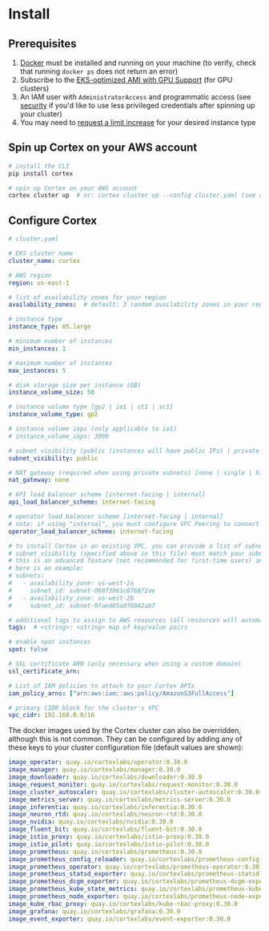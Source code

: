 # Install

## Prerequisites

1. [Docker](https://docs.docker.com/install) must be installed and running on your machine (to verify, check that running `docker ps` does not return an error)
1. Subscribe to the [EKS-optimized AMI with GPU Support](https://aws.amazon.com/marketplace/pp/B07GRHFXGM) (for GPU clusters)
1. An IAM user with `AdministratorAccess` and programmatic access (see [security](security.md) if you'd like to use less privileged credentials after spinning up your cluster)
1. You may need to [request a limit increase](https://console.aws.amazon.com/servicequotas/home?#!/services/ec2/quotas) for your desired instance type

## Spin up Cortex on your AWS account

```bash
# install the CLI
pip install cortex

# spin up Cortex on your AWS account
cortex cluster up  # or: cortex cluster up --config cluster.yaml (see configuration options below)
```

## Configure Cortex

```yaml
# cluster.yaml

# EKS cluster name
cluster_name: cortex

# AWS region
region: us-east-1

# list of availability zones for your region
availability_zones:  # default: 3 random availability zones in your region, e.g. [us-east-1a, us-east-1b, us-east-1c]

# instance type
instance_type: m5.large

# minimum number of instances
min_instances: 1

# maximum number of instances
max_instances: 5

# disk storage size per instance (GB)
instance_volume_size: 50

# instance volume type [gp2 | io1 | st1 | sc1]
instance_volume_type: gp2

# instance volume iops (only applicable to io1)
# instance_volume_iops: 3000

# subnet visibility [public (instances will have public IPs) | private (instances will not have public IPs)]
subnet_visibility: public

# NAT gateway (required when using private subnets) [none | single | highly_available (a NAT gateway per availability zone)]
nat_gateway: none

# API load balancer scheme [internet-facing | internal]
api_load_balancer_scheme: internet-facing

# operator load balancer scheme [internet-facing | internal]
# note: if using "internal", you must configure VPC Peering to connect your CLI to your cluster operator
operator_load_balancer_scheme: internet-facing

# to install Cortex in an existing VPC, you can provide a list of subnets for your cluster to use
# subnet_visibility (specified above in this file) must match your subnets' visibility
# this is an advanced feature (not recommended for first-time users) and requires your VPC to be configured correctly; see https://eksctl.io/usage/vpc-networking/#use-existing-vpc-other-custom-configuration
# here is an example:
# subnets:
#   - availability_zone: us-west-2a
#     subnet_id: subnet-060f3961c876872ae
#   - availability_zone: us-west-2b
#     subnet_id: subnet-0faed05adf6042ab7

# additional tags to assign to AWS resources (all resources will automatically be tagged with cortex.dev/cluster-name: <cluster_name>)
tags:  # <string>: <string> map of key/value pairs

# enable spot instances
spot: false

# SSL certificate ARN (only necessary when using a custom domain)
ssl_certificate_arn:

# List of IAM policies to attach to your Cortex APIs
iam_policy_arns: ["arn:aws:iam::aws:policy/AmazonS3FullAccess"]

# primary CIDR block for the cluster's VPC
vpc_cidr: 192.168.0.0/16
```

The docker images used by the Cortex cluster can also be overridden, although this is not common. They can be configured by adding any of these keys to your cluster configuration file (default values are shown):

<!-- CORTEX_VERSION_BRANCH_STABLE -->
```yaml
image_operator: quay.io/cortexlabs/operator:0.30.0
image_manager: quay.io/cortexlabs/manager:0.30.0
image_downloader: quay.io/cortexlabs/downloader:0.30.0
image_request_monitor: quay.io/cortexlabs/request-monitor:0.30.0
image_cluster_autoscaler: quay.io/cortexlabs/cluster-autoscaler:0.30.0
image_metrics_server: quay.io/cortexlabs/metrics-server:0.30.0
image_inferentia: quay.io/cortexlabs/inferentia:0.30.0
image_neuron_rtd: quay.io/cortexlabs/neuron-rtd:0.30.0
image_nvidia: quay.io/cortexlabs/nvidia:0.30.0
image_fluent_bit: quay.io/cortexlabs/fluent-bit:0.30.0
image_istio_proxy: quay.io/cortexlabs/istio-proxy:0.30.0
image_istio_pilot: quay.io/cortexlabs/istio-pilot:0.30.0
image_prometheus: quay.io/cortexlabs/prometheus:0.30.0
image_prometheus_config_reloader: quay.io/cortexlabs/prometheus-config-reloader:0.30.0
image_prometheus_operator: quay.io/cortexlabs/prometheus-operator:0.30.0
image_prometheus_statsd_exporter: quay.io/cortexlabs/prometheus-statsd-exporter:0.30.0
image_prometheus_dcgm_exporter: quay.io/cortexlabs/prometheus-dcgm-exporter:0.30.0
image_prometheus_kube_state_metrics: quay.io/cortexlabs/prometheus-kube-state-metrics:0.30.0
image_prometheus_node_exporter: quay.io/cortexlabs/prometheus-node-exporter:0.30.0
image_kube_rbac_proxy: quay.io/cortexlabs/kube-rbac-proxy:0.30.0
image_grafana: quay.io/cortexlabs/grafana:0.30.0
image_event_exporter: quay.io/cortexlabs/event-exporter:0.30.0
```
